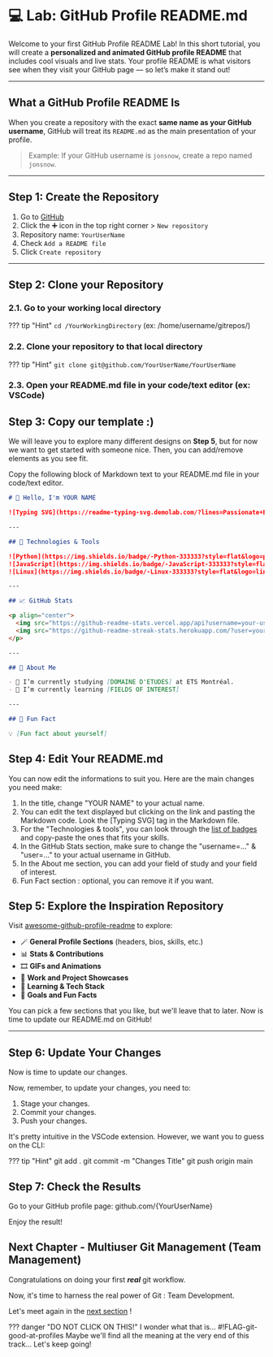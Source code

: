 # 💻 Lab: GitHub Profile README.md

Welcome to your first GitHub Profile README Lab! In this short tutorial, you
will create a **personalized and animated GitHub profile README** that includes
cool visuals and live stats. Your profile README is what visitors see when they
visit your GitHub page — so let’s make it stand out!

---

## What a GitHub Profile README Is

When you create a repository with the exact **same name as your GitHub
username**, GitHub will treat its `README.md` as the main presentation of your
profile.

> Example: If your GitHub username is `jonsnow`, create a repo named `jonsnow`.

---

## Step 1: Create the Repository

1. Go to [GitHub](https://github.com/)
2. Click the ➕ icon in the top right corner > `New repository`
3. Repository name: `YourUserName`
4. Check `Add a README file`
5. Click `Create repository`

---

## Step 2: Clone your Repository

### 2.1. Go to your working local directory

??? tip "Hint"
    `cd /YourWorkingDirectory`  (ex: /home/username/gitrepos/)

### 2.2. Clone your repository to that local directory

??? tip "Hint"
    `git clone git@github.com/YourUserName/YourUserName`

### 2.3. Open your README.md file in your code/text editor (ex: VSCode)

## Step 3: Copy our template :)

We will leave you to explore many different designs on **Step 5**, but for now
we want to get started with someone nice. Then, you can add/remove elements as
you see fit.

Copy the following block of Markdown text to your README.md file in your
code/text editor.

```markdown
# 👋 Hello, I'm YOUR NAME

![Typing SVG](https://readme-typing-svg.demolab.com/?lines=Passionate+Engineer;Lifelong+Learner;Open+Source+Lover&center=true&width=500&height=50)

---

## 🔧 Technologies & Tools

![Python](https://img.shields.io/badge/-Python-333333?style=flat&logo=python)
![JavaScript](https://img.shields.io/badge/-JavaScript-333333?style=flat&logo=javascript)
![Linux](https://img.shields.io/badge/-Linux-333333?style=flat&logo=linux)

---

## 📈 GitHub Stats

<p align="center">
  <img src="https://github-readme-stats.vercel.app/api?username=your-username&show_icons=true&theme=radical" alt="GitHub Stats" />
  <img src="https://github-readme-streak-stats.herokuapp.com/?user=your-username&theme=radical" alt="GitHub Streak" />
</p>

---

## 📌 About Me

- 🔭 I’m currently studying [DOMAINE D'ETUDES] at ETS Montréal.
- 🌱 I’m currently learning [FIELDS OF INTEREST]

---

## 🎯 Fun Fact

💡 [Fun fact about yourself]
```

## Step 4: Edit Your README.md

You can now edit the informations to suit you. Here are the main changes you
need make:

1. In the title, change "YOUR NAME" to your actual name.
2. You can edit the text displayed but clicking on the link and pasting the
   Markdown code. Look the [Typing SVG] tag in the Markdown file.
3. For the "Technologies & tools", you can look through the
   [list of badges](https://github.com/inttter/md-badges) and copy-paste
   the ones that fits your skills.
4. In the GitHub Stats section, make sure to change the "username=..." &
   "user=..." to your actual username in GitHub.
5. In the About me section, you can add your field of study and your field of
   interest.
6. Fun Fact section : optional, you can remove it if you want.

## Step 5: Explore the Inspiration Repository

Visit
[awesome-github-profile-readme](https://github.com/abhisheknaiidu/awesome-github-profile-readme)
to explore:

- 🪄 **General Profile Sections** (headers, bios, skills, etc.)
- 📊 **Stats & Contributions**
- 🎞️ **GIFs and Animations**
- 💼 **Work and Project Showcases**
- 🧠 **Learning & Tech Stack**
- 🎯 **Goals and Fun Facts**

You can pick a few sections that you like, but we'll leave that to later. Now is
time to update our README.md on GitHub!

---

## Step 6: Update Your Changes

Now is time to update our changes.

Now, remember, to update your changes, you need to:

1. Stage your changes.
2. Commit your changes.
3. Push your changes.

It's pretty intuitive in the VSCode extension. However, we want you to guess on
the CLI:

??? tip "Hint"
    git add .
    git commit -m "Changes Title"
    git push origin main

## Step 7: Check the Results

Go to your GitHub profile page: github.com/{YourUserName}

Enjoy the result!

## Next Chapter - Multiuser Git Management (Team Management)

Congratulations on doing your first **_real_** git workflow.

Now, it's time to harness the real power of Git : Team Development.

Let's meet again in the [next section](team_collaboration.md) !

??? danger "DO NOT CLICK ON THIS!"
    I wonder what that is...
    #!FLAG-git-good-at-profiles
    Maybe we'll find all the meaning at the very end of this track... Let's keep
    going!
